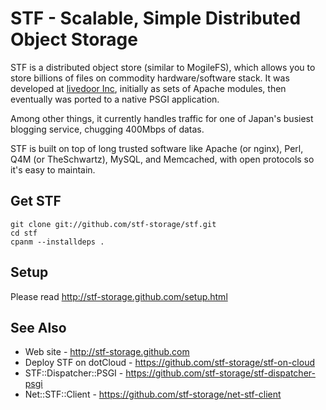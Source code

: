 # STF - Scalable, Simple Distributed Object Storage

STF is a distributed object store (similar to MogileFS), which allows you to store billions of files on commodity hardware/software stack. It was developed at <a href="http://www.livedoor.com">livedoor Inc</a>, initially as sets of Apache modules, then eventually was ported to a native PSGI application.

Among other things, it currently handles traffic for one of Japan's busiest blogging service, chugging 400Mbps of datas.

STF is built on top of long trusted software like Apache (or nginx), Perl, Q4M (or TheSchwartz), MySQL, and Memcached, with open protocols so it's easy to maintain.

## Get STF

    git clone git://github.com/stf-storage/stf.git
    cd stf
    cpanm --installdeps .

## Setup

Please read http://stf-storage.github.com/setup.html

## See Also

* Web site - http://stf-storage.github.com
* Deploy STF on dotCloud - https://github.com/stf-storage/stf-on-cloud
* STF::Dispatcher::PSGI - https://github.com/stf-storage/stf-dispatcher-psgi
* Net::STF::Client - https://github.com/stf-storage/net-stf-client